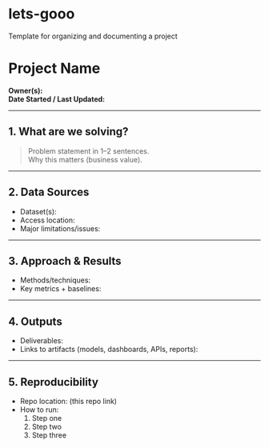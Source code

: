 # lets-gooo
Template for organizing and documenting a project

# Project Name

**Owner(s):**  
**Date Started / Last Updated:**  

---

## 1. What are we solving?
> Problem statement in 1–2 sentences.  
> Why this matters (business value).  

---

## 2. Data Sources
- Dataset(s):  
- Access location:  
- Major limitations/issues:  

---

## 3. Approach & Results
- Methods/techniques:  
- Key metrics + baselines:  

---

## 4. Outputs
- Deliverables:  
- Links to artifacts (models, dashboards, APIs, reports):  

---

## 5. Reproducibility
- Repo location: (this repo link)  
- How to run:  
  1. Step one  
  2. Step two  
  3. Step three  
